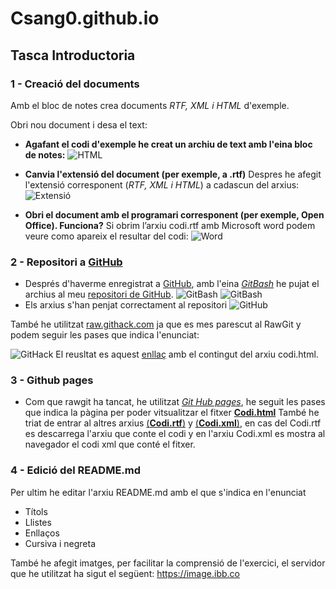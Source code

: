 # Csang0.github.io
## Tasca Introductoria
### 1 - Creació del documents
Amb el bloc de notes crea documents _RTF, XML i HTML_ d'exemple.

Obri nou document i desa el text:
* **Agafant el codi d'exemple he creat un archiu de text amb l'eina bloc de notes:**
![HTML](https://image.ibb.co/eQqw4U/1.png)

* **Canvia l'extensió del document (per exemple, a .rtf)**
Despres he afegit l'extensió corresponent (_RTF, XML i HTML_) a cadascun del arxius:
  ![Extensió](https://image.ibb.co/myakyp/2.png)

* **Obri el document amb el programari corresponent (per exemple, Open Office).
Funciona?**
Si obrim l’arxiu codi.rtf amb Microsoft word podem veure como apareix el resultar del codi:
![Word](https://image.ibb.co/ga3ur9/3.png)

### 2 - Repositori a [GitHub]

* Després d'haverme enregistrat a [GitHub], amb l'eina [_GitBash_](https://gitforwindows.org/) he pujat el archius al meu [repositori de GitHub](https://github.com/CSang0/Csang0.github.io).
![GitBash](https://image.ibb.co/bDTSB9/4.png)
![GitBash](https://image.ibb.co/fsvw4U/5.png)
* Els arxius s'han penjat correctament al repositori
![GitHub](https://image.ibb.co/gArsdp/6.png)

També he utilitzat [raw.githack.com](https://raw.githack.com/) ja que es mes parescut al RawGit y podem seguir les pases que indica l'enunciat:

![GitHack](https://image.ibb.co/kbPjB9/Screenshot_1.png)
El reusltat es aquest [enllaç](https://raw.githack.com/CSang0/Csang0.github.io/master/codi.html) amb el contingut del arxiu codi.html.

### 3 - Github pages 

* Com que rawgit ha tancat, he utilitzat [_Git Hub pages_][GitHubpages], he seguit les pases que indica la pàgina per poder vitsualitzar el fitxer [**Codi.html**](https://csang0.github.io/codi.html)
També he triat de entrar al altres arxius [(**Codi.rtf**)](https://csang0.github.io/codi.rtf) y [(**Codi.xml**)](https://csang0.github.io/codi.xml), en cas del Codi.rtf es descarrega l'arxiu que conte el codi y en l'arxiu Codi.xml es mostra al navegador el codi xml que conté el fitxer.

### 4 - Edició del README.md

Per ultim he editar l'arxiu README.md amb el que s'indica en l'enunciat
* Títols
* Llistes
* Enllaços
* Cursiva i negreta

També he afegit imatges, per facilitar la comprensió de l'exercici, el servidor que he utilitzat ha sigut el següent: https://image.ibb.co

[GitHub]: www.github.com
[GitHubpages]: https://pages.github.com
